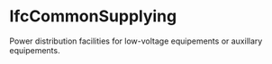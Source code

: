 IfcCommonSupplying
==================
Power distribution facilities for low-voltage equipements or auxillary
equipements.


